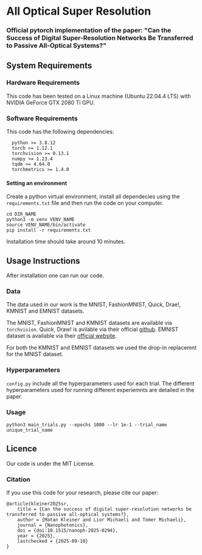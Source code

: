 # All Optical Super Resolution

### Official pytorch implementation of the paper: "Can the Success of Digital Super-Resolution Networks Be Transferred to Passive All-Optical Systems?" 

## System Requirements 

### Hardware Requirements 

This code has been tested on a Linux machine (Ubuntu 22.04.4 LTS) with NVIDIA GeForce GTX 2080 Ti GPU. 

### Software Requirements 

This code has the following dependencies: 
```
  python >= 3.8.12 
  torch >= 1.12.1
  torchvision >= 0.13.1
  numpy >= 1.23.4
  tqdm >= 4.64.0
  torchmetrics >= 1.4.0
```

#### Setting an environment 

Create a python virtual environment, install all dependecies using the `requirements.txt` file and then run the code on your computer. 

```
cd DIR_NAME
python3 -m venv VENV_NAME
source VENV_NAME/bin/activate
pip install -r requirements.txt 
```
Installation time should take around 10 minutes. 

## Usage Instructions  

After installation one can run our code. 

### Data

The data used in our work is the MNIST, FashionMNIST, Quick, Drae!, KMNIST and EMNIST datasets. 

The MNIST, FashionMNIST and KMNIST datasets are available via `torchvision`. Quick, Draw! is avilable via their official [github](https://github.com/googlecreativelab/quickdraw-dataset). 
EMNIST dataset is available via their [official website](https://www.nist.gov/itl/products-and-services/emnist-dataset). 

For both the KMNIST and EMNIST datasets we used the drop-in replacemnt for the MNIST dataset. 

### Hyperparameters

`config.py` include all the hyperparameters used for each trial. The different hyperparameters used for running different experiemnts are detailed in the paper. 

### Usage

```
python3 main_trials.py --epochs 1000 --lr 1e-1 --trial_name unique_trial_name

```

## Licence 

Our code is under the MIT License. 

### Citation 

If you use this code for your research, please cite our paper:

```
@article{kleiner2025sr,
    title = {Can the success of digital super-resolution networks be transferred to passive all-optical systems?},
    author = {Matan Kleiner and Lior Michaeli and Tomer Michaeli},
    journal = {Nanophotonics},
    doi = {doi:10.1515/nanoph-2025-0294},
    year = {2025},
    lastchecked = {2025-09-10}
}

```
